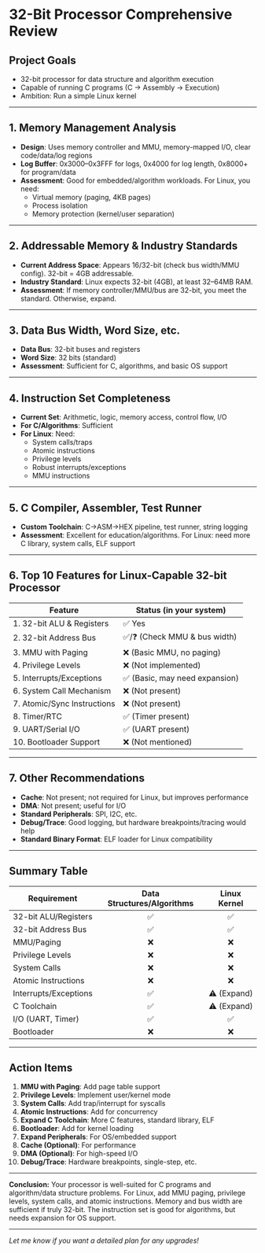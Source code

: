 # 32-Bit Processor Comprehensive Review

## Project Goals
- 32-bit processor for data structure and algorithm execution
- Capable of running C programs (C → Assembly → Execution)
- Ambition: Run a simple Linux kernel

---

## 1. Memory Management Analysis
- **Design**: Uses memory controller and MMU, memory-mapped I/O, clear code/data/log regions
- **Log Buffer**: 0x3000–0x3FFF for logs, 0x4000 for log length, 0x8000+ for program/data
- **Assessment**: Good for embedded/algorithm workloads. For Linux, you need:
  - Virtual memory (paging, 4KB pages)
  - Process isolation
  - Memory protection (kernel/user separation)

---

## 2. Addressable Memory & Industry Standards
- **Current Address Space**: Appears 16/32-bit (check bus width/MMU config). 32-bit = 4GB addressable.
- **Industry Standard**: Linux expects 32-bit (4GB), at least 32–64MB RAM.
- **Assessment**: If memory controller/MMU/bus are 32-bit, you meet the standard. Otherwise, expand.

---

## 3. Data Bus Width, Word Size, etc.
- **Data Bus**: 32-bit buses and registers
- **Word Size**: 32 bits (standard)
- **Assessment**: Sufficient for C, algorithms, and basic OS support

---

## 4. Instruction Set Completeness
- **Current Set**: Arithmetic, logic, memory access, control flow, I/O
- **For C/Algorithms**: Sufficient
- **For Linux**: Need:
  - System calls/traps
  - Atomic instructions
  - Privilege levels
  - Robust interrupts/exceptions
  - MMU instructions

---

## 5. C Compiler, Assembler, Test Runner
- **Custom Toolchain**: C→ASM→HEX pipeline, test runner, string logging
- **Assessment**: Excellent for education/algorithms. For Linux: need more C library, system calls, ELF support

---

## 6. Top 10 Features for Linux-Capable 32-bit Processor

| Feature                        | Status (in your system)         |
|------------------------------- |---------------------------------|
| 1. 32-bit ALU & Registers      | ✅ Yes                          |
| 2. 32-bit Address Bus          | ✅/❓ (Check MMU & bus width)    |
| 3. MMU with Paging             | ❌ (Basic MMU, no paging)       |
| 4. Privilege Levels            | ❌ (Not implemented)            |
| 5. Interrupts/Exceptions       | ✅ (Basic, may need expansion)  |
| 6. System Call Mechanism       | ❌ (Not present)                |
| 7. Atomic/Sync Instructions    | ❌ (Not present)                |
| 8. Timer/RTC                   | ✅ (Timer present)              |
| 9. UART/Serial I/O             | ✅ (UART present)               |
| 10. Bootloader Support         | ❌ (Not mentioned)              |

---

## 7. Other Recommendations
- **Cache**: Not present; not required for Linux, but improves performance
- **DMA**: Not present; useful for I/O
- **Standard Peripherals**: SPI, I2C, etc.
- **Debug/Trace**: Good logging, but hardware breakpoints/tracing would help
- **Standard Binary Format**: ELF loader for Linux compatibility

---

## Summary Table

| Requirement                | Data Structures/Algorithms | Linux Kernel |
|----------------------------|:-------------------------:|:------------:|
| 32-bit ALU/Registers       | ✅                        | ✅           |
| 32-bit Address Bus         | ✅                        | ✅           |
| MMU/Paging                 | ❌                        | ❌           |
| Privilege Levels           | ❌                        | ❌           |
| System Calls               | ❌                        | ❌           |
| Atomic Instructions        | ❌                        | ❌           |
| Interrupts/Exceptions      | ✅                        | ⚠️ (Expand)  |
| C Toolchain                | ✅                        | ⚠️ (Expand)  |
| I/O (UART, Timer)          | ✅                        | ✅           |
| Bootloader                 | ❌                        | ❌           |

---

## Action Items
1. **MMU with Paging**: Add page table support
2. **Privilege Levels**: Implement user/kernel mode
3. **System Calls**: Add trap/interrupt for syscalls
4. **Atomic Instructions**: Add for concurrency
5. **Expand C Toolchain**: More C features, standard library, ELF
6. **Bootloader**: Add for kernel loading
7. **Expand Peripherals**: For OS/embedded support
8. **Cache (Optional)**: For performance
9. **DMA (Optional)**: For high-speed I/O
10. **Debug/Trace**: Hardware breakpoints, single-step, etc.

---

**Conclusion:**
Your processor is well-suited for C programs and algorithm/data structure problems. For Linux, add MMU paging, privilege levels, system calls, and atomic instructions. Memory and bus width are sufficient if truly 32-bit. The instruction set is good for algorithms, but needs expansion for OS support.

---

*Let me know if you want a detailed plan for any upgrades!*
